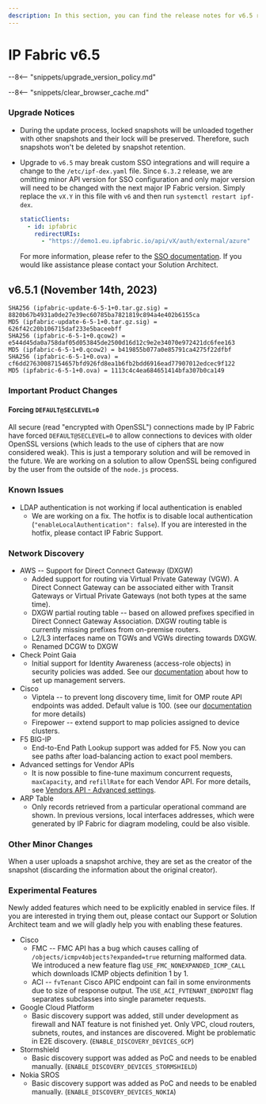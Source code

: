 ```yaml
---
description: In this section, you can find the release notes for v6.5 releases.
---
```


# IP Fabric v6.5

--8<-- "snippets/upgrade_version_policy.md"

--8<-- "snippets/clear_browser_cache.md"

### Upgrade Notices

- During the update process, locked snapshots will be unloaded together with
  other snapshots and their lock will be preserved. Therefore, such snapshots
  won't be deleted by snapshot retention.
- Upgrade to `v6.5` may break custom SSO integrations and will require a change
  to the `/etc/ipf-dex.yaml` file. Since `6.3.2` release, we are omitting minor
  API version for SSO configuration and only major version will need to be
  changed with the next major IP Fabric version. Simply replace the `vX.Y` in
  this file with `v6` and then run `systemctl restart ipf-dex`.

  ```yaml
  staticClients:
    - id: ipfabric
      redirectURIs:
        - "https://demo1.eu.ipfabric.io/api/vX/auth/external/azure"
  ```

  For more information, please refer to the
  [SSO documentation](../../IP_Fabric_Settings/administration/sso.md#sso-configuration-ipf-dexyaml).
  If you would like assistance please contact your Solution Architect.

## v6.5.1 (November 14th, 2023)

```
SHA256 (ipfabric-update-6-5-1+0.tar.gz.sig) = 8820b67b4931a0de27e39ec60785ba7821819c894a4e402b6155ca
MD5 (ipfabric-update-6-5-1+0.tar.gz.sig) = 626f42c20b106715daf233e5baceebff
SHA256 (ipfabric-6-5-1+0.qcow2) = e544d45da0a758daf05d053845de2500d16d12c9e2e34070e972421dc6fee163
MD5 (ipfabric-6-5-1+0.qcow2) = b419855b077a0e85791ca4275f22dfbf
SHA256 (ipfabric-6-5-1+0.ova) = cf6dd27630087154657bfd926fd8ea1b6fb2bdd6916ead77907012edcec9f122
MD5 (ipfabric-6-5-1+0.ova) = 1113c4c4ea684651414bfa307b0ca149
```

### Important Product Changes

#### Forcing `DEFAULT@SECLEVEL=0`

All secure (read "encrypted with OpenSSL") connections made by IP Fabric have
forced `DEFAULT@SECLEVEL=0` to allow connections to devices with older OpenSSL
versions (which leads to the use of ciphers that are now considered weak). This
is just a temporary solution and will be removed in the future. We are working
on a solution to allow OpenSSL being configured by the user from the outside of
the `node.js` process.

### Known Issues

- LDAP authentication is not working if local authentication is enabled
  - We are working on a fix. The hotfix is to disable local authentication
    (`"enableLocalAuthentication": false`). If you are interested in the hotfix,
    please contact IP Fabric Support.

### Network Discovery

- AWS -- Support for Direct Connect Gateway (DXGW)
  - Added support for routing via Virtual Private Gateway (VGW). A Direct
    Connect Gateway can be associated either with Transit Gateways or Virtual
    Private Gateways (not both types at the same time).
  - DXGW partial routing table -- based on allowed prefixes specified in Direct
    Connect Gateway Association. DXGW routing table is currently missing
    prefixes from on-premise routers.
  - L2/L3 interfaces name on TGWs and VGWs directing towards DXGW.
  - Renamed DCGW to DXGW
- Check Point Gaia
  - Initial support for Identity Awareness (access-role objects) in security
    policies was added. See our
    [documentation](../../support/known_issues/Vendors/checkpoint.md) about how
    to set up management servers.
- Cisco
  - Viptela -- to prevent long discovery time, limit for OMP route API endpoints
    was added. Default value is 100. (see our
    [documentation](../../support/known_issues/Vendors/cisco/Viptela_cEdge_omp_limit.md)
    for more details)
  - Firepower -- extend support to map policies assigned to device clusters.
- F5 BIG-IP
  - End-to-End Path Lookup support was added for F5. Now you can see paths after
    load-balancing action to exact pool members.
- Advanced settings for Vendor APIs
  - It is now possible to fine-tune maximum concurrent requests, `maxCapacity`,
    and `refillRate` for each Vendor API. For more details, see
    [Vendors API - Advanced settings](../../IP_Fabric_Settings/Discovery_and_Snapshots/Discovery_Settings/Vendors_API/index.md#advanced-settings).
- ARP Table
  - Only records retrieved from a particular operational command are shown. In
    previous versions, local interfaces addresses, which were generated by IP
    Fabric for diagram modeling, could be also visible.

### Other Minor Changes

When a user uploads a snapshot archive, they are set as the creator of the
snapshot (discarding the information about the original creator).

### Experimental Features

Newly added features which need to be explicitly enabled in service files. If
you are interested in trying them out, please contact our Support or Solution
Architect team and we will gladly help you with enabling these features.

- Cisco
  - FMC -- FMC API has a bug which causes calling of
    `/objects/icmpv4objects?expanded=true` returning malformed data.
    We introduced a new feature flag `USE_FMC_NONEXPANDED_ICMP_CALL` which
    downloads ICMP objects definition 1 by 1.
  - ACI -- `fvTenant` Cisco APIC endpoint can fail in some environments due to
    size of response output. The `USE_ACI_FVTENANT_ENDPOINT` flag separates
    subclasses into single parameter requests.
- Google Cloud Platform
  - Basic discovery support was added, still under development as firewall and
    NAT feature is not finished yet. Only VPC, cloud routers, subnets, routes,
    and instances are discovered. Might be problematic in E2E discovery.
    (`ENABLE_DISCOVERY_DEVICES_GCP`)
- Stormshield
  - Basic discovery support was added as PoC and needs to be enabled manually.
    (`ENABLE_DISCOVERY_DEVICES_STORMSHIELD`)
- Nokia SROS
  - Basic discovery support was added as PoC and needs to be enabled manually.
    (`ENABLE_DISCOVERY_DEVICES_NOKIA`)
